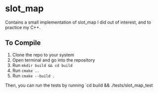 # slot_map
Contains a small implementation of slot_map I did out of interest, and to practice my C++. 

## To Compile
1. Clone the repo to your system
2. Open terminal and go into the repository
3. Run `mkdir build && cd build`
4. Run `cmake ..`
5. Run `cmake --build .`

Then, you can run the tests by running `cd build && ./tests/slot_map_test
